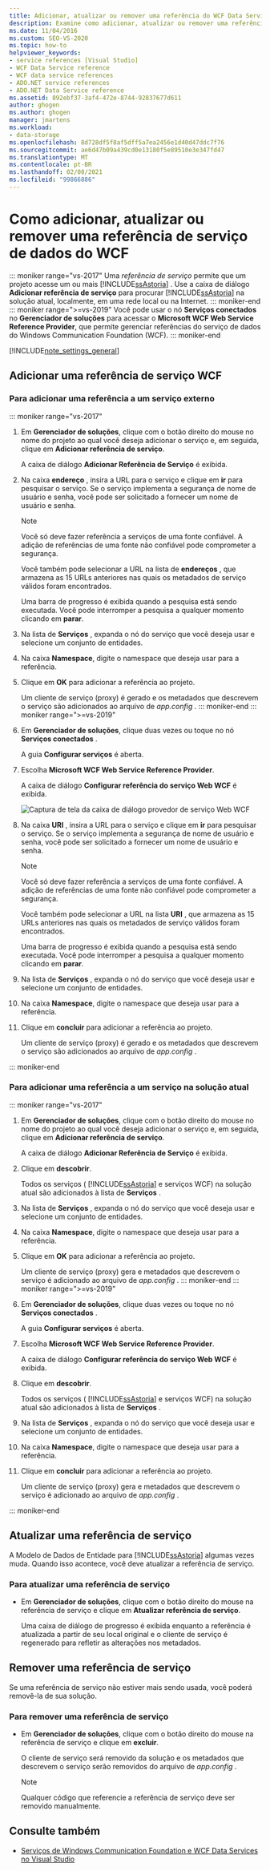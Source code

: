 ```yaml
---
title: Adicionar, atualizar ou remover uma referência do WCF Data Service
description: Examine como adicionar, atualizar ou remover uma referência do serviço de dados do Windows Communication Foundation (WCF).
ms.date: 11/04/2016
ms.custom: SEO-VS-2020
ms.topic: how-to
helpviewer_keywords:
- service references [Visual Studio]
- WCF Data Service reference
- WCF data service references
- ADO.NET service references
- ADO.NET Data Service reference
ms.assetid: 892ebf37-3af4-472e-8744-92837677d611
author: ghogen
ms.author: ghogen
manager: jmartens
ms.workload:
- data-storage
ms.openlocfilehash: 8d728df5f8af5dff5a7ea2456e1d40d47ddc7f76
ms.sourcegitcommit: ae6d47b09a439cd0e13180f5e89510e3e347fd47
ms.translationtype: MT
ms.contentlocale: pt-BR
ms.lasthandoff: 02/08/2021
ms.locfileid: "99866886"
---
```

# <a name="how-to-add-update-or-remove-a-wcf-data-service-reference"></a>Como adicionar, atualizar ou remover uma referência de serviço de dados do WCF

::: moniker range="vs-2017"
Uma *referência de serviço* permite que um projeto acesse um ou mais [!INCLUDE[ssAstoria](../data-tools/includes/ssastoria_md.md)] . Use a caixa de diálogo **Adicionar referência de serviço** para procurar [!INCLUDE[ssAstoria](../data-tools/includes/ssastoria_md.md)] na solução atual, localmente, em uma rede local ou na Internet.
::: moniker-end
::: moniker range=">=vs-2019"
Você pode usar o nó **Serviços conectados** no **Gerenciador de soluções** para acessar o **Microsoft WCF Web Service Reference Provider**, que permite gerenciar referências do serviço de dados do Windows Communication Foundation (WCF).
::: moniker-end

[!INCLUDE[note_settings_general](../data-tools/includes/note_settings_general_md.md)]

## <a name="add-a-wcf-service-reference"></a>Adicionar uma referência de serviço WCF

### <a name="to-add-a-reference-to-an-external-service"></a>Para adicionar uma referência a um serviço externo

::: moniker range="vs-2017"

1. Em **Gerenciador de soluções**, clique com o botão direito do mouse no nome do projeto ao qual você deseja adicionar o serviço e, em seguida, clique em **Adicionar referência de serviço**.

   A caixa de diálogo **Adicionar Referência de Serviço** é exibida.

1. Na caixa **endereço** , insira a URL para o serviço e clique em **ir** para pesquisar o serviço. Se o serviço implementa a segurança de nome de usuário e senha, você pode ser solicitado a fornecer um nome de usuário e senha.

    > [!NOTE]
    > Você só deve fazer referência a serviços de uma fonte confiável. A adição de referências de uma fonte não confiável pode comprometer a segurança.

     Você também pode selecionar a URL na lista de **endereços** , que armazena as 15 URLs anteriores nas quais os metadados de serviço válidos foram encontrados.

     Uma barra de progresso é exibida quando a pesquisa está sendo executada. Você pode interromper a pesquisa a qualquer momento clicando em **parar**.

1. Na lista de **Serviços** , expanda o nó do serviço que você deseja usar e selecione um conjunto de entidades.

1. Na caixa **Namespace**, digite o namespace que deseja usar para a referência.

1. Clique em **OK** para adicionar a referência ao projeto.

     Um cliente de serviço (proxy) é gerado e os metadados que descrevem o serviço são adicionados ao arquivo de *app.config* .
::: moniker-end
::: moniker range=">=vs-2019"
1. Em **Gerenciador de soluções**, clique duas vezes ou toque no nó **Serviços conectados** .

   A guia **Configurar serviços** é aberta.

1. Escolha **Microsoft WCF Web Service Reference Provider**.

   A caixa de diálogo **Configurar referência do serviço Web WCF** é exibida.

   ![Captura de tela da caixa de diálogo provedor de serviço Web WCF](media/vs-2019/configure-wcf-web-service-reference-dialog.png)


1. Na caixa **URI** , insira a URL para o serviço e clique em **ir** para pesquisar o serviço. Se o serviço implementa a segurança de nome de usuário e senha, você pode ser solicitado a fornecer um nome de usuário e senha.

    > [!NOTE]
    > Você só deve fazer referência a serviços de uma fonte confiável. A adição de referências de uma fonte não confiável pode comprometer a segurança.

     Você também pode selecionar a URL na lista **URI** , que armazena as 15 URLs anteriores nas quais os metadados de serviço válidos foram encontrados.

     Uma barra de progresso é exibida quando a pesquisa está sendo executada. Você pode interromper a pesquisa a qualquer momento clicando em **parar**.

1. Na lista de **Serviços** , expanda o nó do serviço que você deseja usar e selecione um conjunto de entidades.

1. Na caixa **Namespace**, digite o namespace que deseja usar para a referência.

1. Clique em **concluir** para adicionar a referência ao projeto.

     Um cliente de serviço (proxy) é gerado e os metadados que descrevem o serviço são adicionados ao arquivo de *app.config* .

::: moniker-end

### <a name="to-add-a-reference-to-a-service-in-the-current-solution"></a>Para adicionar uma referência a um serviço na solução atual

::: moniker range="vs-2017"

1. Em **Gerenciador de soluções**, clique com o botão direito do mouse no nome do projeto ao qual você deseja adicionar o serviço e, em seguida, clique em **Adicionar referência de serviço**.

    A caixa de diálogo **Adicionar Referência de Serviço** é exibida.

1. Clique em **descobrir**.

    Todos os serviços ( [!INCLUDE[ssAstoria](../data-tools/includes/ssastoria_md.md)] e serviços WCF) na solução atual são adicionados à lista de **Serviços** .

1. Na lista de **Serviços** , expanda o nó do serviço que você deseja usar e selecione um conjunto de entidades.

1. Na caixa **Namespace**, digite o namespace que deseja usar para a referência.

1. Clique em **OK** para adicionar a referência ao projeto.

    Um cliente de serviço (proxy) gera e metadados que descrevem o serviço é adicionado ao arquivo de *app.config* .
::: moniker-end
::: moniker range=">=vs-2019"
1. Em **Gerenciador de soluções**, clique duas vezes ou toque no nó **Serviços conectados** . 

   A guia **Configurar serviços** é aberta.

1. Escolha **Microsoft WCF Web Service Reference Provider**.

   A caixa de diálogo **Configurar referência do serviço Web WCF** é exibida.

1. Clique em **descobrir**.

    Todos os serviços ( [!INCLUDE[ssAstoria](../data-tools/includes/ssastoria_md.md)] e serviços WCF) na solução atual são adicionados à lista de **Serviços** .

1. Na lista de **Serviços** , expanda o nó do serviço que você deseja usar e selecione um conjunto de entidades.

1. Na caixa **Namespace**, digite o namespace que deseja usar para a referência.

1. Clique em **concluir** para adicionar a referência ao projeto.

    Um cliente de serviço (proxy) gera e metadados que descrevem o serviço é adicionado ao arquivo de *app.config* .

::: moniker-end

## <a name="update-a-service-reference"></a>Atualizar uma referência de serviço

A Modelo de Dados de Entidade para [!INCLUDE[ssAstoria](../data-tools/includes/ssastoria_md.md)] algumas vezes muda. Quando isso acontece, você deve atualizar a referência de serviço.

### <a name="to-update-a-service-reference"></a>Para atualizar uma referência de serviço

- Em **Gerenciador de soluções**, clique com o botão direito do mouse na referência de serviço e clique em **Atualizar referência de serviço**.

     Uma caixa de diálogo de progresso é exibida enquanto a referência é atualizada a partir de seu local original e o cliente de serviço é regenerado para refletir as alterações nos metadados.

## <a name="remove-a-service-reference"></a>Remover uma referência de serviço

Se uma referência de serviço não estiver mais sendo usada, você poderá removê-la de sua solução.

### <a name="to-remove-a-service-reference"></a>Para remover uma referência de serviço

- Em **Gerenciador de soluções**, clique com o botão direito do mouse na referência de serviço e clique em **excluir**.

     O cliente de serviço será removido da solução e os metadados que descrevem o serviço serão removidos do arquivo de *app.config* .

    > [!NOTE]
    > Qualquer código que referencie a referência de serviço deve ser removido manualmente.

## <a name="see-also"></a>Consulte também

- [Serviços de Windows Communication Foundation e WCF Data Services no Visual Studio](../data-tools/windows-communication-foundation-services-and-wcf-data-services-in-visual-studio.md)
